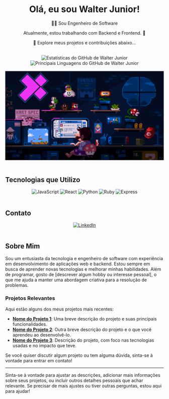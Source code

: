 <div align="center">
  <h1>Olá, eu sou Walter Junior!</h1>
  <p>👨‍💻 Sou Engenheiro de Software</p>
  <p>Atualmente, estou trabalhando com Backend e Frontend. 🏢</p>
  <p>💞️ Explore meus projetos e contribuições abaixo...</p>
</div>

<br />

<div align="center">   
  <img height="145em" src="https://github-readme-stats.vercel.app/api?username=w4lterjr&show_icons=true&theme=gotham&include_all_commits=true&count_private=true" alt="Estatísticas do GitHub de Walter Junior" />
  <img height="145em" src="https://github-readme-stats.vercel.app/api/top-langs/?username=w4lterjr&layout=compact&langs_count=7&theme=gotham" alt="Principais Linguagens do GitHub de Walter Junior" />
</div>

<br />

<div align="center">
  <img src="https://github.com/w4lterjr/w4lterjr/blob/main/img/mario.gif" alt="Gif do Mario"/>
</div>

<br />

## Tecnologias que Utilizo

<div align="center">
  <img src="https://img.shields.io/badge/JavaScript-%23F7DF1C?style=for-the-badge&logo=javascript&logoColor=black" alt="JavaScript" height="40"/>
  <img src="https://img.shields.io/badge/React-%23282C34?style=for-the-badge&logo=react&logoColor=61DAFB" alt="React" height="40"/>
  <img src="https://img.shields.io/badge/Python-%2324B7A8?style=for-the-badge&logo=python&logoColor=white" alt="Python" height="40"/>
  <img src="https://img.shields.io/badge/Ruby-%23CC342D?style=for-the-badge&logo=ruby&logoColor=white" alt="Ruby" height="40"/>
  <img src="https://img.shields.io/badge/Express-%23000000?style=for-the-badge&logo=express&logoColor=white" alt="Express" height="40"/>
</div>

<br />

## Contato

<div align="center">
  <a href="https://www.linkedin.com/in/walter-junior-62a355146" target="_blank">
    <img src="https://img.shields.io/badge/-LinkedIn-%230077B5?style=for-the-badge&logo=linkedin&logoColor=white" alt="LinkedIn" height="30"/>
  </a>
  <!-- Adicione outros meios de contato se desejar -->
</div>

<br />

## Sobre Mim

Sou um entusiasta da tecnologia e engenheiro de software com experiência em desenvolvimento de aplicações web e backend. Estou sempre em busca de aprender novas tecnologias e melhorar minhas habilidades. Além de programar, gosto de [descrever algum hobby ou interesse pessoal], o que me ajuda a manter uma abordagem criativa para a resolução de problemas.

### Projetos Relevantes

Aqui estão alguns dos meus projetos mais recentes:

- **[Nome do Projeto 1](link-para-o-projeto)**: Uma breve descrição do projeto e suas principais funcionalidades.
- **[Nome do Projeto 2](link-para-o-projeto)**: Outra breve descrição do projeto e o que você aprendeu ao desenvolvê-lo.
- **[Nome do Projeto 3](link-para-o-projeto)**: Descrição do projeto, com foco nas tecnologias usadas e no impacto que teve.

Se você quiser discutir algum projeto ou tem alguma dúvida, sinta-se à vontade para entrar em contato!

---

Sinta-se à vontade para ajustar as descrições, adicionar mais informações sobre seus projetos, ou incluir outros detalhes pessoais que achar relevante. Se precisar de mais ajustes ou tiver outras perguntas, estou aqui para ajudar!
